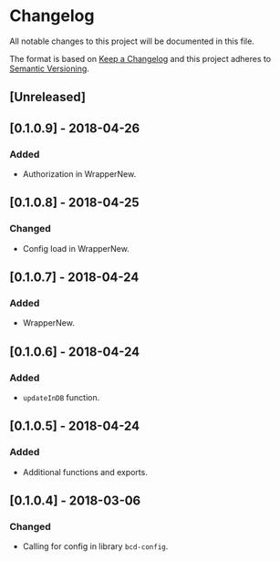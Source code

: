 # Changelog
All notable changes to this project will be documented in this file.

The format is based on [Keep a Changelog](http://keepachangelog.com/en/1.0.0/)
and this project adheres to [Semantic Versioning](http://semver.org/spec/v2.0.0.html).

## [Unreleased]

## [0.1.0.9] - 2018-04-26
### Added
- Authorization in WrapperNew.

## [0.1.0.8] - 2018-04-25
### Changed
- Config load in WrapperNew.

## [0.1.0.7] - 2018-04-24
### Added
- WrapperNew.

## [0.1.0.6] - 2018-04-24
### Added
- `updateInDB` function.

## [0.1.0.5] - 2018-04-24
### Added
- Additional functions and exports.


## [0.1.0.4] - 2018-03-06
### Changed
- Calling for config in library `bcd-config`.
